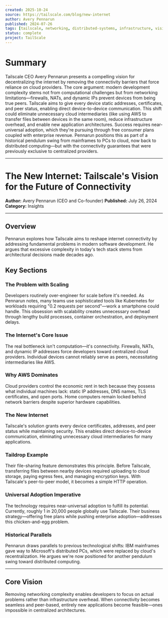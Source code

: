 ```yaml
---
created: 2025-10-24
source: https://tailscale.com/blog/new-internet
author: Avery Pennarun
published: 2024-07-26
tags: [tailscale, networking, distributed-systems, infrastructure, vision]
status: complete
project: TailScale
---
```


# Summary

Tailscale CEO Avery Pennarun presents a compelling vision for decentralizing the internet by removing the connectivity barriers that force reliance on cloud providers. The core argument: modern development complexity stems not from computational challenges but from networking limitations—firewalls, NATs, and dynamic IPs prevent devices from being true peers. Tailscale aims to give every device static addresses, certificates, and peer status, enabling direct device-to-device communication. This shift could eliminate unnecessary cloud intermediaries (like using AWS to transfer files between devices in the same room), reduce infrastructure overhead, and enable new application architectures. Success requires near-universal adoption, which they're pursuing through free consumer plans coupled with enterprise revenue. Pennarun positions this as part of a historical pendulum swing from mainframes to PCs to cloud, now back to distributed computing—but with the connectivity guarantees that were previously exclusive to centralized providers.

---

# The New Internet: Tailscale's Vision for the Future of Connectivity

**Author:** Avery Pennarun (CEO and Co-founder)
**Published:** July 26, 2024
**Category:** Insights

---

## Overview

Pennarun explores how Tailscale aims to reshape internet connectivity by addressing fundamental problems in modern software development. He argues that excessive complexity in today's tech stack stems from architectural decisions made decades ago.

## Key Sections

### The Problem with Scaling

Developers routinely over-engineer for scale before it's needed. As Pennarun notes, many teams use sophisticated tools like Kubernetes for workloads requiring "0.2 requests per second"—work a smartphone could handle. This obsession with scalability creates unnecessary overhead through lengthy build processes, container orchestration, and deployment delays.

### The Internet's Core Issue

The real bottleneck isn't computation—it's connectivity. Firewalls, NATs, and dynamic IP addresses force developers toward centralized cloud providers. Individual devices cannot reliably serve as peers, necessitating intermediaries like AWS.

### Why AWS Dominates

Cloud providers control the economic rent in tech because they possess what individual machines lack: static IP addresses, DNS names, TLS certificates, and open ports. Home computers remain locked behind network barriers despite superior hardware capabilities.

### The New Internet

Tailscale's solution grants every device certificates, addresses, and peer status while maintaining security. This enables direct device-to-device communication, eliminating unnecessary cloud intermediaries for many applications.

### Taildrop Example

Their file-sharing feature demonstrates this principle. Before Tailscale, transferring files between nearby devices required uploading to cloud storage, paying egress fees, and managing encryption keys. With Tailscale's peer-to-peer model, it becomes a simple HTTP operation.

### Universal Adoption Imperative

The technology requires near-universal adoption to fulfill its potential. Currently, roughly 1 in 20,000 people globally use Tailscale. Their business strategy—offering free plans while pushing enterprise adoption—addresses this chicken-and-egg problem.

### Historical Parallels

Pennarun draws parallels to previous technological shifts: IBM mainframes gave way to Microsoft's distributed PCs, which were replaced by cloud's recentralization. He argues we're now positioned for another pendulum swing toward distributed computing.

---

## Core Vision

Removing networking complexity enables developers to focus on actual problems rather than infrastructure overhead. When connectivity becomes seamless and peer-based, entirely new applications become feasible—ones impossible in centralized architectures.